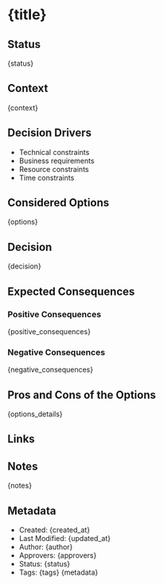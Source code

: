 # {title}

## Status

{status}

## Context

{context}

## Decision Drivers

<!-- What forces influenced this decision? -->

* Technical constraints
* Business requirements
* Resource constraints
* Time constraints

## Considered Options

{options}

## Decision

{decision}

## Expected Consequences

### Positive Consequences

{positive_consequences}

### Negative Consequences

{negative_consequences}

## Pros and Cons of the Options

{options_details}

## Links

<!-- Optional section for links to other decisions, patterns, or resources -->

## Notes

{notes}

## Metadata

* Created: {created_at}
* Last Modified: {updated_at}
* Author: {author}
* Approvers: {approvers}
* Status: {status}
* Tags: {tags}
{metadata}
